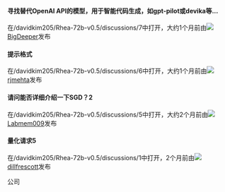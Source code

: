 #### 寻找替代OpenAI API的模型，用于智能代码生成，如gpt-pilot或devika等...

在/davidkim205/Rhea-72b-v0.5/discussions/7中打开，大约1个月前由[![](https://huggingface.co/avatars/8ace4395d175d9c1d3d11f191c3709b0.svg)BigDeeper](/BigDeeper)发布

#### 提示格式

在/davidkim205/Rhea-72b-v0.5/discussions/6中打开，大约1个月前由[![](https://huggingface.co/avatars/e03299d063da54fa6d8c455d27ca4786.svg)rjmehta](/rjmehta)发布

#### 请问能否详细介绍一下SGD？2

在/davidkim205/Rhea-72b-v0.5/discussions/5中打开，大约2个月前由[![](https://huggingface.co/avatars/fcaa3bb720b9bbda1de4ff0ae3b3666f.svg)Labmem009](/Labmem009)发布

#### 量化请求5

在/davidkim205/Rhea-72b-v0.5/discussions/1中打开，2个月前由[![](https://cdn-avatars.huggingface.co/v1/production/uploads/6215ce9abfcb3893344dd0a2/G8LRNgXM8W4I-4M94-GtB.png)dillfrescott](/dillfrescott)发布

公司